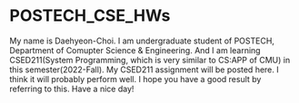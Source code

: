 # POSTECH_CSE_HWs

My name is Daehyeon-Choi.
I am undergraduate student of POSTECH, Department of Comupter Science & Engineering.
And I am learning CSED211(System Programming, which is very similar to CS:APP of CMU) in this semester(2022-Fall).
My CSED211 assignment will be posted here. I think it will probably perform well. I hope you have a good result by referring to this. Have a nice day!
